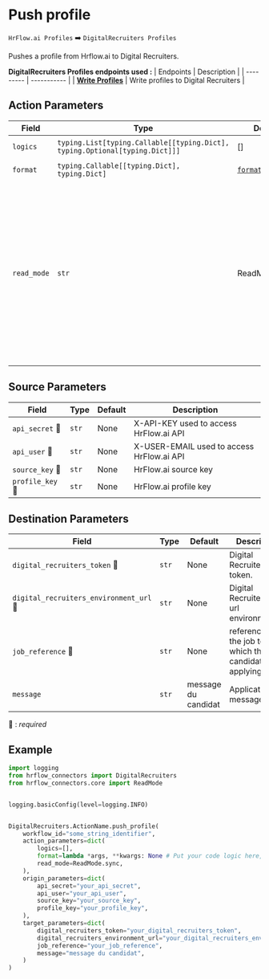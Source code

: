 
# Push profile

`HrFlow.ai Profiles` :arrow_right: `DigitalRecruiters Profiles`

Pushes a profile from Hrflow.ai to Digital Recruiters.

**DigitalRecruiters Profiles endpoints used :**
| Endpoints | Description |
| --------- | ----------- |
| [**Write Profiles**]({digital_recruiters_environment_url}/api/candidate/apply/{token}) | Write profiles to Digital Recruiters |

## Action Parameters

| Field | Type | Default | Description |
| ----- | ---- | ------- | ----------- |
| `logics`  | `typing.List[typing.Callable[[typing.Dict], typing.Optional[typing.Dict]]]` | [] | List of logic functions |
| `format`  | `typing.Callable[[typing.Dict], typing.Dict]` | [`format_profile`](../connector.py#L162) | Formatting function |
| `read_mode`  | `str` | ReadMode.sync | If 'incremental' then `read_from` of the last run is given to Origin Warehouse during read. **The actual behavior depends on implementation of read**. In 'sync' mode `read_from` is neither fetched nor given to Origin Warehouse during read. |

## Source Parameters

| Field | Type | Default | Description |
| ----- | ---- | ------- | ----------- |
| `api_secret` :red_circle: | `str` | None | X-API-KEY used to access HrFlow.ai API |
| `api_user` :red_circle: | `str` | None | X-USER-EMAIL used to access HrFlow.ai API |
| `source_key` :red_circle: | `str` | None | HrFlow.ai source key |
| `profile_key` :red_circle: | `str` | None | HrFlow.ai profile key |

## Destination Parameters

| Field | Type | Default | Description |
| ----- | ---- | ------- | ----------- |
| `digital_recruiters_token` :red_circle: | `str` | None | Digital Recruiters API token. |
| `digital_recruiters_environment_url` :red_circle: | `str` | None | Digital Recruiters API url environnement. |
| `job_reference` :red_circle: | `str` | None | reference of the job to which the candidate is applying. |
| `message`  | `str` | message du candidat | Application message. |

:red_circle: : *required*

## Example

```python
import logging
from hrflow_connectors import DigitalRecruiters
from hrflow_connectors.core import ReadMode


logging.basicConfig(level=logging.INFO)


DigitalRecruiters.ActionName.push_profile(
    workflow_id="some_string_identifier",
    action_parameters=dict(
        logics=[],
        format=lambda *args, **kwargs: None # Put your code logic here,
        read_mode=ReadMode.sync,
    ),
    origin_parameters=dict(
        api_secret="your_api_secret",
        api_user="your_api_user",
        source_key="your_source_key",
        profile_key="your_profile_key",
    ),
    target_parameters=dict(
        digital_recruiters_token="your_digital_recruiters_token",
        digital_recruiters_environment_url="your_digital_recruiters_environment_url",
        job_reference="your_job_reference",
        message="message du candidat",
    )
)
```
